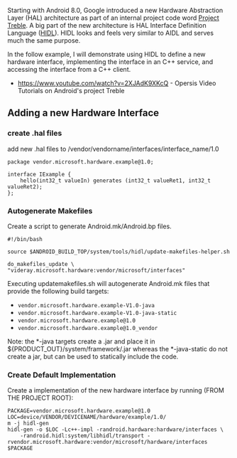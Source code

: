 
Starting with Android 8.0, Google introduced a new Hardware Abstraction Layer (HAL) architecture as part of an internal project code word [Project Treble](https://android-developers.googleblog.com/2017/05/here-comes-treble-modular-base-for.html). A big part of the new architecture is HAL Interface Definition Language ([HIDL](https://source.android.com/devices/architecture/hidl)). HIDL looks and feels very similar to AIDL and serves much the same purpose.

In the follow example, I will demonstrate using HIDL to define a new hardware interface, implementing the interface in an C++ service, and accessing the interface from a C++ client.

 * https://www.youtube.com/watch?v=2XJAdK9XKcQ - Opersis Video Tutorials on Android's project Treble

## Adding a new Hardware Interface

### create .hal files
add new .hal files to /vendor/vendorname/interfaces/interface_name/1.0
```
package vendor.microsoft.hardware.example@1.0;
 
interface IExample {
    hello(int32_t valueIn) generates (int32_t valueRet1, int32_t valueRet2);
};
```

### Autogenerate Makefiles
Create a script to generate Android.mk/Android.bp files.
```
#!/bin/bash 

source $ANDROID_BUILD_TOP/system/tools/hidl/update-makefiles-helper.sh 

do_makefiles_update \ 
"videray.microsoft.hardware:vendor/microsoft/interfaces" 
```
Executing updatemakefiles.sh will autogenerate Android.mk files that provide the following build targets:

 * `vendor.microsoft.hardware.example-V1.0-java`
 * `vendor.microsoft.hardware.example-V1.0-java-static`
 * `vendor.microsoft.hardware.example@1.0`
 * `vendor.microsoft.hardware.example@1.0_vendor`

Note: the *-java targets create a .jar and place it in ${PRODUCT_OUT}/system/framework/.jar whereas the *-java-static do not create a jar, but can be used to statically include the code.

### Create Default Implementation

Create a implementation of the new hardware interface by running (FROM THE PROJECT ROOT):

```
PACKAGE=vendor.microsoft.hardware.example@1.0 
LOC=device/VENDOR/DEVICENAME/hardware/example/1.0/ 
m -j hidl-gen 
hidl-gen -o $LOC -Lc++-impl -randroid.hardware:hardware/interfaces \ 
    -randroid.hidl:system/libhidl/transport -rvendor.microsoft.hardware:vendor/microsoft/hardware/interfaces $PACKAGE
```

